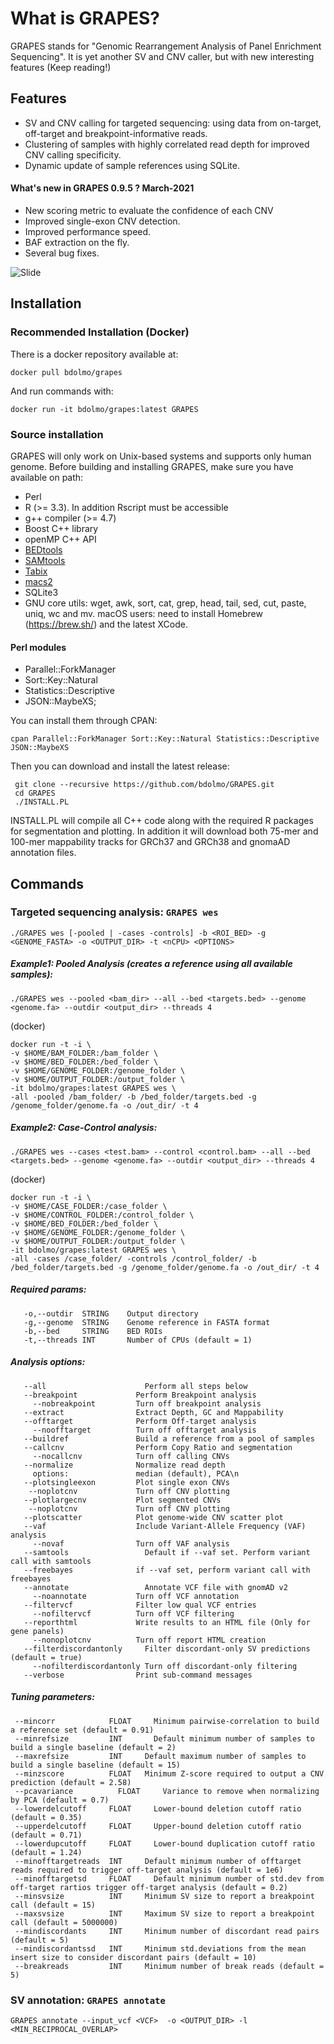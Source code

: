 # What is GRAPES?
 GRAPES stands for "Genomic Rearrangement Analysis of Panel Enrichment Sequencing".
 It is yet another SV and CNV caller, but with new interesting features (Keep reading!)

## Features
* SV and CNV calling for targeted sequencing: using data from on-target, off-target and breakpoint-informative reads.
* Clustering of samples with highly correlated read depth for improved CNV calling specificity.
* Dynamic update of sample references using SQLite.

#### What's new in GRAPES 0.9.5 ? March-2021
* New scoring metric to evaluate the confidence of each CNV
* Improved single-exon CNV detection.
* Improved performance speed.
* BAF extraction on the fly.
* Several bug fixes.

![Slide](img/Figure1.png)

## Installation

### Recommended Installation (Docker)
 There is a docker repository available at:
```
docker pull bdolmo/grapes
```
And run commands with:
```
docker run -it bdolmo/grapes:latest GRAPES
```

### Source installation
 GRAPES will only work on Unix-based systems and supports only human genome.
 Before building and installing GRAPES, make sure you have available on path:
* Perl
* R (>= 3.3). In addition Rscript must be accessible
* g++ compiler (>= 4.7)
* Boost C++ library
* openMP C++ API
* [BEDtools](https://github.com/arq5x/bedtools2)
* [SAMtools](http://www.htslib.org/)
* [Tabix](https://github.com/samtools/tabix)
* [macs2](https://github.com/taoliu/MACS)
* SQLite3
* GNU core utils:  wget, awk, sort, cat, grep, head, tail, sed, cut, paste, uniq, wc and mv.
  macOS users: need to install Homebrew (https://brew.sh/) and the latest XCode.

#### Perl modules
* Parallel::ForkManager
* Sort::Key::Natural
* Statistics::Descriptive
* JSON::MaybeXS;

You can install them through CPAN:
```
cpan Parallel::ForkManager Sort::Key::Natural Statistics::Descriptive JSON::MaybeXS
```
Then you can download and install the latest release:
```
 git clone --recursive https://github.com/bdolmo/GRAPES.git
 cd GRAPES
 ./INSTALL.PL
```
INSTALL.PL will compile all C++ code along with the required R packages for segmentation and plotting.
In addition it will download both 75-mer and 100-mer mappability tracks for GRCh37 and GRCh38 and gnomaAD annotation files.


## Commands
### Targeted sequencing analysis: ```GRAPES wes```
```
./GRAPES wes [-pooled | -cases -controls] -b <ROI_BED> -g <GENOME_FASTA> -o <OUTPUT_DIR> -t <nCPU> <OPTIONS>
 ```

##### Example1: Pooled Analysis (creates a reference using all available samples):
 ```
./GRAPES wes --pooled <bam_dir> --all --bed <targets.bed> --genome <genome.fa> --outdir <output_dir> --threads 4
 ```

(docker)
```
docker run -t -i \
-v $HOME/BAM_FOLDER:/bam_folder \
-v $HOME/BED_FOLDER:/bed_folder \
-v $HOME/GENOME_FOLDER:/genome_folder \
-v $HOME/OUTPUT_FOLDER:/output_folder \
-it bdolmo/grapes:latest GRAPES wes \
-all -pooled /bam_folder/ -b /bed_folder/targets.bed -g /genome_folder/genome.fa -o /out_dir/ -t 4
```

##### Example2: Case-Control analysis:
```
./GRAPES wes --cases <test.bam> --control <control.bam> --all --bed <targets.bed> --genome <genome.fa> --outdir <output_dir> --threads 4	
```

(docker)
```
docker run -t -i \
-v $HOME/CASE_FOLDER:/case_folder \
-v $HOME/CONTROL_FOLDER:/control_folder \
-v $HOME/BED_FOLDER:/bed_folder \
-v $HOME/GENOME_FOLDER:/genome_folder \
-v $HOME/OUTPUT_FOLDER:/output_folder \
-it bdolmo/grapes:latest GRAPES wes \
-all -cases /case_folder/ -controls /control_folder/ -b /bed_folder/targets.bed -g /genome_folder/genome.fa -o /out_dir/ -t 4
```

##### Required params:
```
   -o,--outdir	STRING	  Output directory
   -g,--genome	STRING    Genome reference in FASTA format
   -b,--bed	    STRING	  BED ROIs 
   -t,--threads	INT	      Number of CPUs (default = 1)
```

##### Analysis options:
```
   --all	                  Perform all steps below 
   --breakpoint             Perform Breakpoint analysis
     --nobreakpoint         Turn off breakpoint analysis
   --extract                Extract Depth, GC and Mappability
   --offtarget	            Perform Off-target analysis
     --noofftarget          Turn off offtarget analysis
   --buildref               Build a reference from a pool of samples
   --callcnv                Perform Copy Ratio and segmentation
     --nocallcnv            Turn off calling CNVs
   --normalize              Normalize read depth 
   	 options:               median (default), PCA\n
   --plotsingleexon         Plot single exon CNVs
    --noplotcnv             Turn off CNV plotting
   --plotlargecnv           Plot segmented CNVs
    --noplotcnv             Turn off CNV plotting
   --plotscatter            Plot genome-wide CNV scatter plot
   --vaf                    Include Variant-Allele Frequency (VAF) analysis
     --novaf                Turn off VAF analysis
   --samtools	              Default if --vaf set. Perform variant call with samtools
   --freebayes	            if --vaf set, perform variant call with freebayes
   --annotate	              Annotate VCF file with gnomAD v2
     --noannotate           Turn off VCF annotation
   --filtervcf	            Filter low qual VCF entries
     --nofiltervcf          Turn off VCF filtering
   --reporthtml	            Write results to an HTML file (Only for gene panels)
     --nonoplotcnv          Turn off report HTML creation
   --filterdiscordantonly	  Filter discordant-only SV predictions (default = true)
	 --nofilterdiscordantonly Turn off discordant-only filtering
   --verbose                Print sub-command messages
 ```
##### Tuning parameters:
  ```
   --mincorr            FLOAT	  Minimum pairwise-correlation to build a reference set (default = 0.91)
   --minrefsize         INT 	  Default minimum number of samples to build a single baseline (default = 2)
   --maxrefsize         INT   	Default maximum number of samples to build a single baseline (default = 15)
   --minzscore          FLOAT   Minimum Z-score required to output a CNV prediction (default = 2.58)
   --pcavariance	      FLOAT 	Variance to remove when normalizing by PCA (default = 0.7)
   --lowerdelcutoff     FLOAT	  Lower-bound deletion cutoff ratio (default = 0.35)
   --upperdelcutoff     FLOAT	  Upper-bound deletion cutoff ratio (default = 0.71)
   --lowerdupcutoff     FLOAT	  Lower-bound duplication cutoff ratio (default = 1.24)
   --minofftargetreads	INT	    Default minimum number of offtarget reads required to trigger off-target analysis (default = 1e6)
   --minofftargetsd	    FLOAT	  Default minimum number of std.dev from off-target rartios trigger off-target analysis	(default = 0.2)
   --minsvsize          INT     Minimum SV size to report a breakpoint call (default = 15)
   --maxsvsize          INT     Maximum SV size to report a breakpoint call (default = 5000000)
   --mindiscordants     INT	    Minimum number of discordant read pairs (default = 5)
   --mindiscordantssd   INT     Minimum std.deviations from the mean insert size to consider discordant pairs (default = 10)
   --breakreads         INT	    Minimum number of break reads (default = 5)
  ```

### SV annotation: ```GRAPES annotate```
 ```
 GRAPES annotate --input_vcf <VCF>  -o <OUTPUT_DIR> -l <MIN_RECIPROCAL_OVERLAP>
 ```


